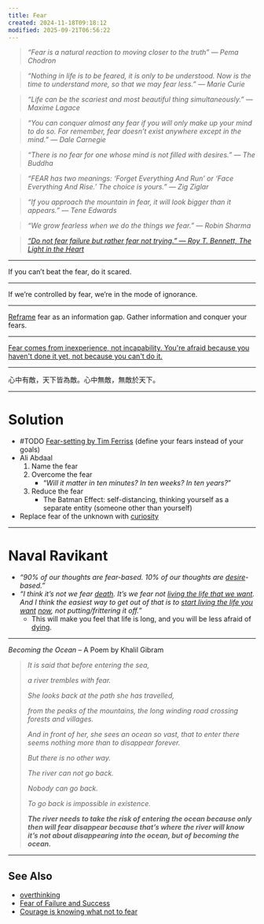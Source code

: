 ```yaml
---
title: Fear
created: 2024-11-18T09:18:12
modified: 2025-09-21T06:56:22
---
```


> _“Fear is a natural reaction to moving closer to the truth” — Pema Chodron_

> _“Nothing in life is to be feared, it is only to be understood. Now is the time to understand more, so that we may fear less.” — Marie Curie_

> _“Life can be the scariest and most beautiful thing simultaneously.” — Maxime Lagace_

> _“You can conquer almost any fear if you will only make up your mind to do so. For remember, fear doesn’t exist anywhere except in the mind.” — Dale Carnegie_

> _“There is no fear for one whose mind is not filled with desires.” — The Buddha_

> _“FEAR has two meanings: ‘Forget Everything And Run’ or ‘Face Everything And Rise.’ The choice is yours.” — Zig Ziglar_

> _“If you approach the mountain in fear, it will look bigger than it appears.” — Tene Edwards_

> _“We grow fearless when we do the things we fear.” — Robin Sharma_

> _[“Do not fear failure but rather fear not trying.” — Roy T. Bennett, The Light in the Heart](https://www.goodreads.com/quotes/8131554-do-not-fear-failure-but-rather-fear-not-trying)_

---

If you can’t beat the fear, do it scared.

---

If we’re controlled by fear, we’re in the mode of ignorance.

---

[Reframe](a-true-transformation-begins-with-a-mental-shift.md) fear as an information gap. Gather information and conquer your fears.

---

[Fear comes from inexperience, not incapability. You're afraid because you haven't done it yet, not because you can't do it.](https://x.com/SahilBloom/status/1910310140995416458)

---

心中有敵，天下皆為敵。心中無敵，無敵於天下。

---

# Solution

* #TODO [Fear-setting by Tim Ferriss](https://tim.blog/wp-content/uploads/2017/06/ted_ferriss_fear_setting_sample_slides.pdf) (define your fears instead of your goals)
* Ali Abdaal
	1. Name the fear
	2. Overcome the fear
		* “_Will it matter in ten minutes? In ten weeks? In ten years?_”
	3. Reduce the fear
		* The Batman Effect: self-distancing, thinking yourself as a separate entity (someone other than yourself)
* Replace fear of the unknown with [curiosity](Stay%20curious.md)

---

# Naval Ravikant

* _“90% of our thoughts are fear-based. 10% of our thoughts are [desire](The%20absence%20of%20desire%20is%20true%20happiness.md)-based.”_
* _“I think it’s not we fear [death](death.md). It’s we fear not [living the life that we want](how-to-live-a-life.md). And I think the easiest way to get out of that is to [start living the life you want](intentional-living.md) [now](live-in-the-present.md), not putting/frittering it off.”_
	* This will make you feel that life is long, and you will be less afraid of [dying](death.md).

---

_Becoming the Ocean_ – A Poem by Khalil Gibram

> _It is said that before entering the sea,_
>
> _a river trembles with fear._
>
> _She looks back at the path she has travelled,_
>
> _from the peaks of the mountains, the long winding road crossing forests and villages._
>
> _And in front of her, she sees an ocean so vast, that to enter there seems nothing more than to disappear forever._
>
> _But there is no other way._
>
> _The river can not go back._
>
> _Nobody can go back._
>
> _To go back is impossible in existence._
>
> _**The river needs to take the risk of entering the ocean because only then will fear disappear because that’s where the river will know it’s not about disappearing into the ocean, but of becoming the ocean.**_

---

## See Also

* [overthinking](overthinking.md)
* [Fear of Failure and Success](Fear%20of%20Failure%20and%20Success.md)
* [Courage is knowing what not to fear](Courage%20is%20knowing%20what%20not%20to%20fear.md)

